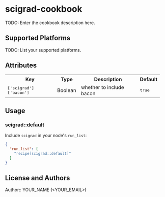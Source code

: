 # scigrad-cookbook

TODO: Enter the cookbook description here.

## Supported Platforms

TODO: List your supported platforms.

## Attributes

<table>
  <tr>
    <th>Key</th>
    <th>Type</th>
    <th>Description</th>
    <th>Default</th>
  </tr>
  <tr>
    <td><tt>['scigrad']['bacon']</tt></td>
    <td>Boolean</td>
    <td>whether to include bacon</td>
    <td><tt>true</tt></td>
  </tr>
</table>

## Usage

### scigrad::default

Include `scigrad` in your node's `run_list`:

```json
{
  "run_list": [
    "recipe[scigrad::default]"
  ]
}
```

## License and Authors

Author:: YOUR_NAME (<YOUR_EMAIL>)
